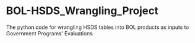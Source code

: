 # BOL-HSDS_Wrangling_Project
The python code for wrangling HSDS tables into BOL products as inputs to Government Programs' Evaluations
